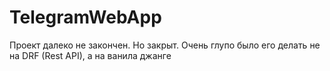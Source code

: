 # TelegramWebApp
Проект далеко не закончен. Но закрыт. Очень глупо было его делать не на DRF (Rest API), а на ванила джанге
